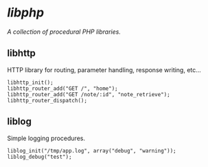# *libphp*
*A collection of procedural PHP libraries.*

## libhttp
HTTP library for routing, parameter handling, response writing, etc...
```
libhttp_init();
libhttp_router_add("GET /", "home");
libhttp_router_add("GET /note/:id", "note_retrieve");
libhttp_router_dispatch();
```

## liblog
Simple logging procedures.
```
liblog_init("/tmp/app.log", array("debug", "warning"));
liblog_debug("test");
```
